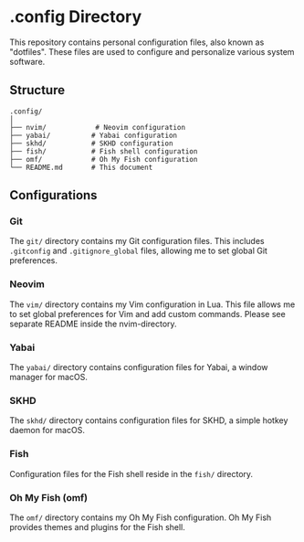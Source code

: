 # .config Directory

This repository contains personal configuration files, also known as "dotfiles". These files are used to configure and personalize various system software.

## Structure

```plaintext
.config/
│
├── nvim/            # Neovim configuration
├── yabai/          # Yabai configuration
├── skhd/           # SKHD configuration
├── fish/           # Fish shell configuration
├── omf/            # Oh My Fish configuration
└── README.md       # This document
```


## Configurations

### Git

The `git/` directory contains my Git configuration files. This includes `.gitconfig` and `.gitignore_global` files, allowing me to set global Git preferences.

### Neovim

The `vim/` directory contains my Vim configuration in Lua. This file allows me to set global preferences for Vim and add custom commands. Please see separate README inside the nvim-directory.

### Yabai

The `yabai/` directory contains configuration files for Yabai, a window manager for macOS.

### SKHD

The `skhd/` directory contains configuration files for SKHD, a simple hotkey daemon for macOS.

### Fish

Configuration files for the Fish shell reside in the `fish/` directory.

### Oh My Fish (omf)

The `omf/` directory contains my Oh My Fish configuration. Oh My Fish provides themes and plugins for the Fish shell.

